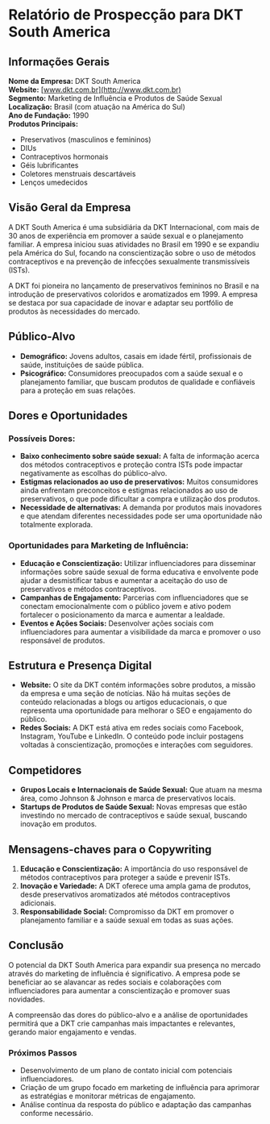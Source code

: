 # Relatório de Prospecção para DKT South America

## Informações Gerais
**Nome da Empresa:** DKT South America  
**Website:** [www.dkt.com.br](http://www.dkt.com.br)  
**Segmento:** Marketing de Influência e Produtos de Saúde Sexual  
**Localização:** Brasil (com atuação na América do Sul)  
**Ano de Fundação:** 1990  
**Produtos Principais:**
- Preservativos (masculinos e femininos)
- DIUs
- Contraceptivos hormonais
- Géis lubrificantes
- Coletores menstruais descartáveis
- Lenços umedecidos

## Visão Geral da Empresa
A DKT South America é uma subsidiária da DKT Internacional, com mais de 30 anos de experiência em promover a saúde sexual e o planejamento familiar. A empresa iniciou suas atividades no Brasil em 1990 e se expandiu pela América do Sul, focando na conscientização sobre o uso de métodos contraceptivos e na prevenção de infecções sexualmente transmissíveis (ISTs).

A DKT foi pioneira no lançamento de preservativos femininos no Brasil e na introdução de preservativos coloridos e aromatizados em 1999. A empresa se destaca por sua capacidade de inovar e adaptar seu portfólio de produtos às necessidades do mercado.

## Público-Alvo
- **Demográfico:** Jovens adultos, casais em idade fértil, profissionais de saúde, instituições de saúde pública.
- **Psicográfico:** Consumidores preocupados com a saúde sexual e o planejamento familiar, que buscam produtos de qualidade e confiáveis para a proteção em suas relações.

## Dores e Oportunidades
### Possíveis Dores:
- **Baixo conhecimento sobre saúde sexual:** A falta de informação acerca dos métodos contraceptivos e proteção contra ISTs pode impactar negativamente as escolhas do público-alvo.
- **Estigmas relacionados ao uso de preservativos:** Muitos consumidores ainda enfrentam preconceitos e estigmas relacionados ao uso de preservativos, o que pode dificultar a compra e utilização dos produtos.
- **Necessidade de alternativas:** A demanda por produtos mais inovadores e que atendam diferentes necessidades pode ser uma oportunidade não totalmente explorada.

### Oportunidades para Marketing de Influência:
- **Educação e Conscientização:** Utilizar influenciadores para disseminar informações sobre saúde sexual de forma educativa e envolvente pode ajudar a desmistificar tabus e aumentar a aceitação do uso de preservativos e métodos contraceptivos.
- **Campanhas de Engajamento:** Parcerias com influenciadores que se conectam emocionalmente com o público jovem e ativo podem fortalecer o posicionamento da marca e aumentar a lealdade.
- **Eventos e Ações Sociais:** Desenvolver ações sociais com influenciadores para aumentar a visibilidade da marca e promover o uso responsável de produtos.

## Estrutura e Presença Digital
- **Website:** O site da DKT contém informações sobre produtos, a missão da empresa e uma seção de notícias. Não há muitas seções de conteúdo relacionadas a blogs ou artigos educacionais, o que representa uma oportunidade para melhorar o SEO e engajamento do público.
- **Redes Sociais:** A DKT está ativa em redes sociais como Facebook, Instagram, YouTube e LinkedIn. O conteúdo pode incluir postagens voltadas à conscientização, promoções e interações com seguidores.

## Competidores
- **Grupos Locais e Internacionais de Saúde Sexual:** Que atuam na mesma área, como Johnson & Johnson e marca de preservativos locais.
- **Startups de Produtos de Saúde Sexual:** Novas empresas que estão investindo no mercado de contraceptivos e saúde sexual, buscando inovação em produtos.

## Mensagens-chaves para o Copywriting
1. **Educação e Conscientização:** A importância do uso responsável de métodos contraceptivos para proteger a saúde e prevenir ISTs.
2. **Inovação e Variedade:** A DKT oferece uma ampla gama de produtos, desde preservativos aromatizados até métodos contraceptivos adicionais.
3. **Responsabilidade Social:** Compromisso da DKT em promover o planejamento familiar e a saúde sexual em todas as suas ações.

## Conclusão
O potencial da DKT South America para expandir sua presença no mercado através do marketing de influência é significativo. A empresa pode se beneficiar ao se alavancar as redes sociais e colaborações com influenciadores para aumentar a conscientização e promover suas novidades. 

A compreensão das dores do público-alvo e a análise de oportunidades permitirá que a DKT crie campanhas mais impactantes e relevantes, gerando maior engajamento e vendas.

### Próximos Passos
- Desenvolvimento de um plano de contato inicial com potenciais influenciadores.
- Criação de um grupo focado em marketing de influência para aprimorar as estratégias e monitorar métricas de engajamento.
- Análise contínua da resposta do público e adaptação das campanhas conforme necessário.